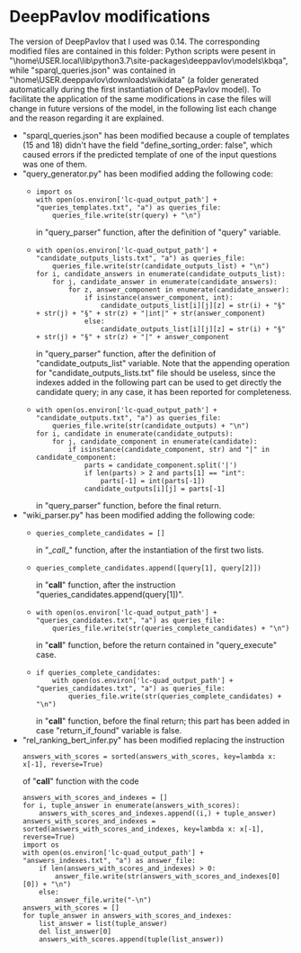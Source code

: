 # DeepPavlov modifications

The version of DeepPavlov that I used was 0.14. The corresponding modified files are contained in this folder: Python scripts were pesent in "\home\USER\.local\lib\python3.7\site-packages\deeppavlov\models\kbqa", while "sparql_queries.json" was contained in "\home\USER\.deeppavlov\downloads\wikidata" (a folder generated automatically during the first instantiation of DeepPavlov model). To facilitate the application of the same modifications in case the files will change in future versions of the model, in the following list each change and the reason regarding it are explained.

- "sparql_queries.json" has been modified because a couple of templates (15 and 18) didn't have the field "define_sorting_order: false", which caused errors if the predicted template of one of the input questions was one of them.
- "query_generator.py" has been modified adding the following code:
  - ```
    import os
    with open(os.environ['lc-quad_output_path'] + "queries_templates.txt", "a") as queries_file:
        queries_file.write(str(query) + "\n")
    ```
    in "query_parser" function, after the definition of "query" variable.
  - ```
    with open(os.environ['lc-quad_output_path'] + "candidate_outputs_lists.txt", "a") as queries_file:
        queries_file.write(str(candidate_outputs_list) + "\n")
    for i, candidate_answers in enumerate(candidate_outputs_list):
        for j, candidate_answer in enumerate(candidate_answers):
            for z, answer_component in enumerate(candidate_answer):
                if isinstance(answer_component, int):
                    candidate_outputs_list[i][j][z] = str(i) + "§" + str(j) + "§" + str(z) + "|int|" + str(answer_component)
                else:
                    candidate_outputs_list[i][j][z] = str(i) + "§" + str(j) + "§" + str(z) + "|" + answer_component
    ```
    in "query_parser" function, after the definition of "candidate_outputs_list" variable. Note that the appending operation for "candidate_outputs_lists.txt" file should be useless, since the indexes added in the following part can be used to get directly the candidate query; in any case, it has been reported for completeness.
  - ```
    with open(os.environ['lc-quad_output_path'] + "candidate_outputs.txt", "a") as queries_file:
        queries_file.write(str(candidate_outputs) + "\n")
    for i, candidate in enumerate(candidate_outputs):
        for j, candidate_component in enumerate(candidate):
            if isinstance(candidate_component, str) and "|" in candidate_component:
                parts = candidate_component.split('|')
                if len(parts) > 2 and parts[1] == "int":
                    parts[-1] = int(parts[-1])
                candidate_outputs[i][j] = parts[-1]
    ```
    in "query_parser" function, before the final return.
- "wiki_parser.py" has been modified adding the following code:
  - ```
    queries_complete_candidates = []
    ```
    in "\__call__" function, after the instantiation of the first two lists.
  - ```
    queries_complete_candidates.append([query[1], query[2]])
    ```
    in "__call__" function, after the instruction "queries_candidates.append(query[1])".
  - ```
    with open(os.environ['lc-quad_output_path'] + "queries_candidates.txt", "a") as queries_file:
        queries_file.write(str(queries_complete_candidates) + "\n")
    ```
    in "__call__" function, before the return contained in "query_execute" case.
  - ```
    if queries_complete_candidates:
        with open(os.environ['lc-quad_output_path'] + "queries_candidates.txt", "a") as queries_file:
            queries_file.write(str(queries_complete_candidates) + "\n")
    ```
    in "__call__" function, before the final return; this part has been added in case "return_if_found" variable is false.
- "rel_ranking_bert_infer.py" has been modified replacing the instruction
  ```
  answers_with_scores = sorted(answers_with_scores, key=lambda x: x[-1], reverse=True)
  ```
  of "__call__" function with the code
  ```
  answers_with_scores_and_indexes = []
  for i, tuple_answer in enumerate(answers_with_scores):
      answers_with_scores_and_indexes.append((i,) + tuple_answer)
  answers_with_scores_and_indexes = sorted(answers_with_scores_and_indexes, key=lambda x: x[-1], reverse=True)
  import os
  with open(os.environ['lc-quad_output_path'] + "answers_indexes.txt", "a") as answer_file:
      if len(answers_with_scores_and_indexes) > 0:
          answer_file.write(str(answers_with_scores_and_indexes[0][0]) + "\n")
      else:
          answer_file.write("-\n")
  answers_with_scores = []
  for tuple_answer in answers_with_scores_and_indexes:
      list_answer = list(tuple_answer)
      del list_answer[0]
      answers_with_scores.append(tuple(list_answer))
  ```